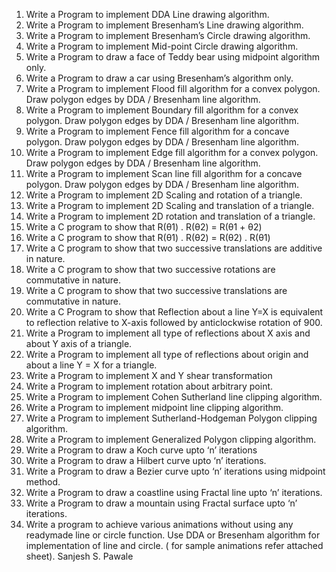 1. Write a Program to implement DDA Line drawing algorithm.
2. Write a Program to implement Bresenham’s Line drawing algorithm.
3. Write a Program to implement Bresenham’s Circle drawing algorithm.
4. Write a Program to implement Mid-point Circle drawing algorithm.
5. Write a Program to draw a face of Teddy bear using midpoint algorithm only.
6. Write a Program to draw a car using Bresenham’s algorithm only.
7. Write a Program to implement Flood fill algorithm for a convex polygon. Draw polygon
edges by DDA / Bresenham line algorithm.
8. Write a Program to implement Boundary fill algorithm for a convex polygon. Draw
polygon edges by DDA / Bresenham line algorithm.
9. Write a Program to implement Fence fill algorithm for a concave polygon. Draw polygon
edges by DDA / Bresenham line algorithm.
10. Write a Program to implement Edge fill algorithm for a convex polygon. Draw polygon
edges by DDA / Bresenham line algorithm.
11. Write a Program to implement Scan line fill algorithm for a concave polygon. Draw
polygon edges by DDA / Bresenham line algorithm.
12. Write a Program to implement 2D Scaling and rotation of a triangle.
13. Write a Program to implement 2D Scaling and translation of a triangle.
14. Write a Program to implement 2D rotation and translation of a triangle.
15. Write a C program to show that R(θ1) . R(θ2) = R(θ1 + θ2)
16. Write a C program to show that R(θ1) . R(θ2) = R(θ2) . R(θ1)
17. Write a C program to show that two successive translations are additive in nature.
18. Write a C program to show that two successive rotations are commutative in nature.
19. Write a C program to show that two successive translations are commutative in nature.
20. Write a C Program to show that Reflection about a line Y=X is equivalent to reflection
relative to X-axis followed by anticlockwise rotation of 900.
21. Write a Program to implement all type of reflections about X axis and about Y axis of a
triangle.
22. Write a Program to implement all type of reflections about origin and about a line Y = X
for a triangle.
23. Write a Program to implement X and Y shear transformation
24. Write a Program to implement rotation about arbitrary point.
25. Write a Program to implement Cohen Sutherland line clipping algorithm.
26. Write a Program to implement midpoint line clipping algorithm.
27. Write a Program to implement Sutherland-Hodgeman Polygon clipping algorithm.
28. Write a Program to implement Generalized Polygon clipping algorithm.
29. Write a Program to draw a Koch curve upto ‘n’ iterations
30. Write a Program to draw a Hilbert curve upto ‘n’ iterations.
31. Write a Program to draw a Bezier curve upto ‘n’ iterations using midpoint method.
32. Write a Program to draw a coastline using Fractal line upto ‘n’ iterations.
33. Write a Program to draw a mountain using Fractal surface upto ‘n’ iterations.
34. Write a program to achieve various animations without using any readymade line or
circle function. Use DDA or Bresenham algorithm for implementation of line and
circle. ( for sample animations refer attached sheet).
Sanjesh S. Pawale
